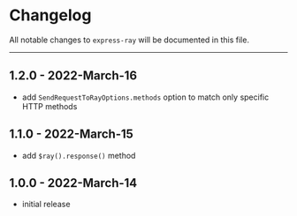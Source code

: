 # Changelog

All notable changes to `express-ray` will be documented in this file.

---

## 1.2.0 - 2022-March-16

- add `SendRequestToRayOptions.methods` option to match only specific HTTP methods

## 1.1.0 - 2022-March-15

- add `$ray().response()` method

## 1.0.0 - 2022-March-14

- initial release
